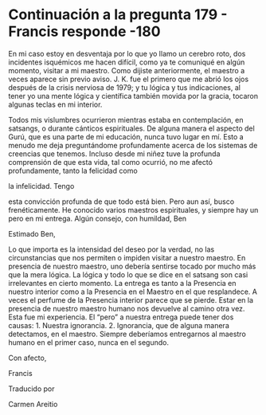 # Continuación a la pregunta 179 - Francis responde -180

En mi caso estoy en desventaja por lo que yo llamo un cerebro roto, dos incidentes isquémicos me hacen difícil, como ya te comuniqué en algún momento, visitar a mi maestro. Como dijiste anteriormente, el maestro a veces aparece sin previo aviso. J. K. fue el primero que me abrió los ojos después de la crisis nerviosa de 1979; y tu lógica y tus indicaciones, al tener yo una mente lógica y científica también movida por la gracia, tocaron algunas teclas en mi interior.

Todos mis vislumbres ocurrieron mientras estaba en contemplación, en satsangs, o durante cánticos espirituales. De alguna manera el aspecto del Gurú, que es una parte de mi educación, nunca tuvo lugar en mí. Esto a menudo me deja preguntándome profundamente acerca de los sistemas de creencias que tenemos. Incluso desde mi niñez tuve la profunda comprensión de que esta vida, tal como ocurrió, no me afectó profundamente, tanto la felicidad como 

la infelicidad. Tengo

 esta convicción profunda de que todo está bien. Pero aun así, busco frenéticamente. He conocido varios maestros espirituales, y siempre hay un pero en mi entrega. Algún consejo, con humildad, Ben

Estimado Ben,

Lo que importa es la intensidad del deseo por la verdad, no las circunstancias que nos permiten o impiden visitar a nuestro maestro. En presencia de nuestro maestro, uno debería sentirse tocado por mucho más que la mera lógica. La lógica y todo lo que se dice en el satsang son casi irrelevantes en cierto momento. La entrega es tanto a la Presencia en nuestro interior como a la Presencia en el Maestro en el que resplandece. A veces el perfume de la Presencia interior parece que se pierde. Estar en la presencia de nuestro maestro humano nos devuelve al camino otra vez. Esta fue mi experiencia. El “pero” a nuestra entrega puede tener dos causas: 1. Nuestra ignorancia. 2. Ignorancia, que de alguna manera detectamos, en el maestro. Siempre deberíamos entregarnos al maestro humano en el primer caso, nunca en el segundo.

Con afecto, 

Francis

Traducido por 

Carmen Areitio

